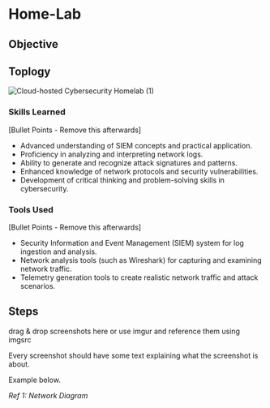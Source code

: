 # Home-Lab

## Objective

## Toplogy

![Cloud-hosted Cybersecurity Homelab (1)](https://github.com/user-attachments/assets/84009ae7-6da5-464d-9515-5a948d274c50)



### Skills Learned
[Bullet Points - Remove this afterwards]

- Advanced understanding of SIEM concepts and practical application.
- Proficiency in analyzing and interpreting network logs.
- Ability to generate and recognize attack signatures and patterns.
- Enhanced knowledge of network protocols and security vulnerabilities.
- Development of critical thinking and problem-solving skills in cybersecurity.

### Tools Used
[Bullet Points - Remove this afterwards]

- Security Information and Event Management (SIEM) system for log ingestion and analysis.
- Network analysis tools (such as Wireshark) for capturing and examining network traffic.
- Telemetry generation tools to create realistic network traffic and attack scenarios.

## Steps
drag & drop screenshots here or use imgur and reference them using imgsrc









Every screenshot should have some text explaining what the screenshot is about.

Example below.

*Ref 1: Network Diagram*
